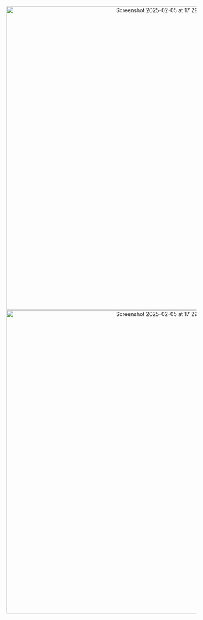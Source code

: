 <div align="center">
  <img width="803" alt="Screenshot 2025-02-05 at 17 29 08" src="https://github.com/user-attachments/assets/5dd9685a-c8bd-4858-a360-aec1743ae3da" />
<img width="802" alt="Screenshot 2025-02-05 at 17 29 25" src="https://github.com/user-attachments/assets/eecebe17-5fa9-4ada-be90-13c488943298" />

</div>
